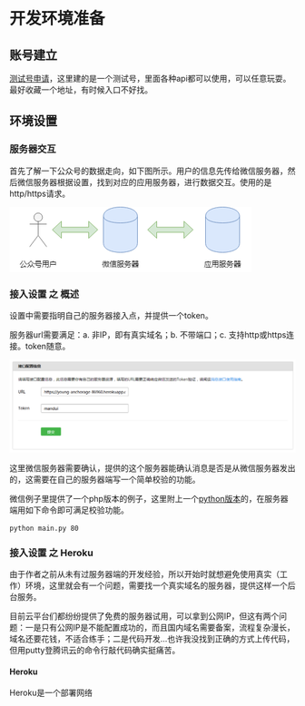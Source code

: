 # 开发环境准备

## 账号建立
[测试号申请](https://mp.weixin.qq.com/debug/cgi-bin/sandbox?t=sandbox/login)，这里建的是一个测试号，里面各种api都可以使用，可以任意玩耍。最好收藏一个地址，有时候入口不好找。

## 环境设置

### 服务器交互
首先了解一下公众号的数据走向，如下图所示。用户的信息先传给微信服务器，然后微信服务器根据设置，找到对应的应用服务器，进行数据交互。使用的是http/https请求。

![server-image](server.png)

### 接入设置 之 概述
设置中需要指明自己的服务器接入点，并提供一个token。

服务器url需要满足：a. 非IP，即有真实域名；b. 不带端口；c. 支持http或https连接。token随意。

![token-image](url_token.png)

这里微信服务器需要确认，提供的这个服务器能确认消息是否是从微信服务器发出的，这需要在自己的服务器端写一个简单校验的功能。

微信例子里提供了一个php版本的例子，这里附上一个[python版本](main.py)的，在服务器端用如下命令即可满足校验功能。

```
python main.py 80
```

### 接入设置 之 Heroku

由于作者之前从未有过服务器端的开发经验，所以开始时就想避免使用真实（工作）环境，这里就会有一个问题，需要找一个真实域名的服务器，提供这样一个后台服务。

目前云平台们都纷纷提供了免费的服务器试用，可以拿到公网IP，但这有两个问题：一是只有公网IP是不能配置成功的，而且国内域名需要备案，流程复杂漫长，域名还要花钱，不适合练手；二是代码开发...也许我没找到正确的方式上传代码，但用putty登腾讯云的命令行敲代码确实挺痛苦。

#### Heroku
Heroku是一个部署网络